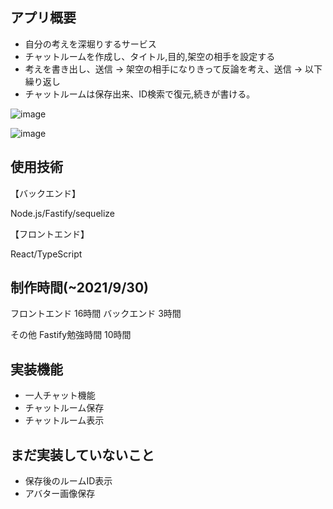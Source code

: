 ## アプリ概要
- 自分の考えを深堀りするサービス
- チャットルームを作成し、タイトル,目的,架空の相手を設定する
- 考えを書き出し、送信 → 架空の相手になりきって反論を考え、送信 → 以下繰り返し
- チャットルームは保存出来、ID検索で復元,続きが書ける。

![image](https://one-pay.web-one-park.com/wp-content/uploads/2021/10/React_Redux_App-1.png)

![image](https://one-pay.web-one-park.com/wp-content/uploads/2021/10/React_Redux_App.png)


## 使用技術
【バックエンド】 

Node.js/Fastify/sequelize

【フロントエンド】

React/TypeScript

## 制作時間(~2021/9/30)
フロントエンド 16時間
バックエンド 3時間

その他 Fastify勉強時間 10時間

## 実装機能
- 一人チャット機能
- チャットルーム保存
- チャットルーム表示

## まだ実装していないこと
- 保存後のルームID表示
- アバター画像保存



